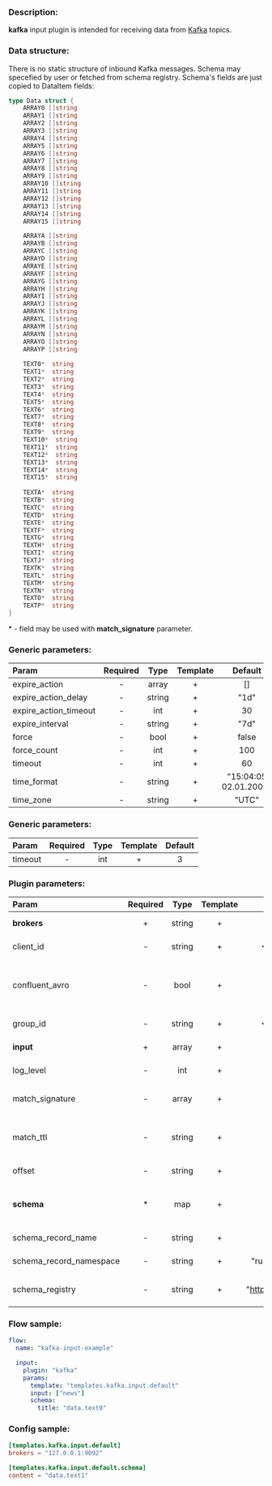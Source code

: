 ### Description:

**kafka** input plugin is intended for receiving data from [Kafka](https://kafka.apache.org/) topics.  

### Data structure:

There is no static structure of inbound Kafka messages. Schema may specefied by user or fetched from schema registry.
Schema's fields are just copied to DataItem fields:

```go
type Data struct {
	ARRAY0 []string
	ARRAY1 []string
	ARRAY2 []string
	ARRAY3 []string
	ARRAY4 []string
	ARRAY5 []string
	ARRAY6 []string
	ARRAY7 []string
	ARRAY8 []string
	ARRAY9 []string
	ARRAY10 []string
	ARRAY11 []string
	ARRAY12 []string
	ARRAY13 []string
	ARRAY14 []string
	ARRAY15 []string

    ARRAYA []string
	ARRAYB []string
	ARRAYC []string
	ARRAYD []string
	ARRAYE []string
	ARRAYF []string
	ARRAYG []string
	ARRAYH []string
	ARRAYI []string
	ARRAYJ []string
	ARRAYK []string
	ARRAYL []string
	ARRAYM []string
	ARRAYN []string
	ARRAYO []string
	ARRAYP []string
	
    TEXT0*  string
	TEXT1*  string
	TEXT2*  string
	TEXT3*  string
	TEXT4*  string
	TEXT5*  string
	TEXT6*  string
	TEXT7*  string
	TEXT8*  string
	TEXT9*  string
	TEXT10*  string
	TEXT11*  string
	TEXT12*  string
	TEXT13*  string
	TEXT14*  string
	TEXT15*  string
	
    TEXTA*  string
	TEXTB*  string
	TEXTC*  string
	TEXTD*  string
	TEXTE*  string
	TEXTF*  string
	TEXTG*  string
	TEXTH*  string
	TEXTI*  string
	TEXTJ*  string
	TEXTK*  string
	TEXTL*  string
	TEXTM*  string
	TEXTN*  string
	TEXTO*  string
	TEXTP*  string
}
```

&ast; - field may be used with **match_signature** parameter.

### Generic parameters:

| Param                 | Required |  Type  | Template |        Default        |
|:----------------------|:--------:|:------:|:--------:|:---------------------:|
| expire_action         |    -     | array  |    +     |          []           |
| expire_action_delay   |    -     | string |    +     |         "1d"          |
| expire_action_timeout |    -     |  int   |    +     |          30           |
| expire_interval       |    -     | string |    +     |         "7d"          |
| force                 |    -     |  bool  |    +     |         false         |
| force_count           |    -     |  int   |    +     |          100          |
| timeout               |    -     |  int   |    +     |          60           |
| time_format           |    -     | string |    +     | "15:04:05 02.01.2006" |
| time_zone             |    -     | string |    +     |         "UTC"         |

### Generic parameters:

| Param   | Required | Type | Template | Default |
|:--------|:--------:|:----:|:--------:|:-------:|
| timeout |    -     | int  |    +     |    3    |


### Plugin parameters:

| Param                   | Required | Type   | Template | Default                 | Example                       | Description                                                                                                                                                                                                         |
|:------------------------|:--------:|:------:|:--------:|:-----------------------:|:-----------------------------:|:--------------------------------------------------------------------------------------------------------------------------------------------------------------------------------------------------------------------|
| **brokers**             | +        | string | +        | ""                      | "127.0.0.1:9092,host:1111"    | List of Kafka brokers.                                                                                                                                                                                              |
| client_id               | -        | string | +        | <FLOW_NAME>             | "gosquito"                    | Client identification.                                                                                                                                                                                              |
| confluent_avro          | -        | bool   | +        | false                   | true                          | Get [Confluent Avro](https://docs.confluent.io/platform/current/schema-registry/serdes-develop/index.html#wire-format) schema from [schema registry](https://docs.confluent.io/current/schema-registry/index.html). |
| group_id                | -        | string | +        | <FLOW_NAME>             | "gosquito"                    | Group identification.                                                                                                                                                                                               |
| **input**               | +        | array  | +        | []                      | ["news"]                      | List of Kafka topics.                                                                                                                                                                                               |
| log_level               | -        | int    | +        | 0                       | 7                             | librdkafka log level.                                                                                                                                                                                               |
| match_signature         | -        | array  | +        | "[]"                    | ["data.text0", "data.text19"] | Match new messages by signature.                                                                                                                                                                                    |
| match_ttl               | -        | string | +        | "1d"                    | "24h"                         | TTL (Time To Live) for matched signatures.                                                                                                                                                                          |
| offset                  | -        | string | +        | "end"                   | "beginning"                   | Client identification.                                                                                                                                                                                              |
| **schema**              | *        | map    | +        | map[]                   | see example                   | Dynamic schema for Kafka messages.                                                                                                                                                                                  |
| schema_record_name      | -        | string | +        | "DataItem"              | "event"                       | [Avro record name](http://avro.apache.org/docs/current/spec.html).                                                                                                                                                  |
| schema_record_namespace | -        | string | +        | "ru.livelace.gosquito"  | "com.example"                 | [Avro record namespace](http://avro.apache.org/docs/current/spec.html).                                                                                                                                             |
| schema_registry         | -        | string | +        | "http://127.0.0.1:8081" | "https://host.example.com"    | [Confluent schema registry](https://docs.confluent.io/current/schema-registry/index.html).                                                                                                                          |

### Flow sample:

```yaml
flow:
  name: "kafka-input-example"

  input:
    plugin: "kafka"
    params:
      template: "templates.kafka.input.default"
      input: ["news"]
      schema:
        title: "data.text0"
```

### Config sample:

```toml
[templates.kafka.input.default]
brokers = "127.0.0.1:9092"

[templates.kafka.input.default.schema]
content = "data.text1"
```

